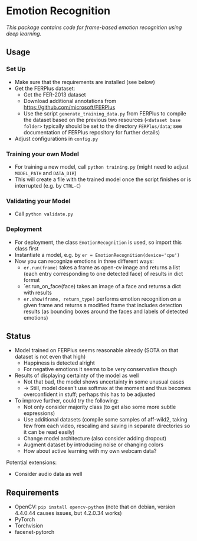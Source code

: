 # Emotion Recognition

_This package contains code for frame-based emotion recognition using deep learning._


## Usage


### Set Up

- Make sure that the requirements are installed (see below)
- Get the FERPlus dataset:
    - Get the FER-2013 dataset
    - Download additional annotations from https://github.com/microsoft/FERPlus
    - Use the script `generate_training_data.py` from FERPlus to compile the dataset based on the previous two resources
        (`<dataset base folder>` typically should be set to the directory `FERPlus/data`;
         see documentation of FERPlus repository for further details)
- Adjust configurations in `config.py`


### Training your own Model

- For training a new model, call `python training.py` (might need to adjust `MODEL_PATH` and `DATA_DIR`)
- This will create a file with the trained model once the script finishes or is interrupted (e.g. by `CTRL-C`)


### Validating your Model

- Call `python validate.py`


### Deployment

- For deployment, the class `EmotionRecognition` is used, so import this class first
- Instantiate a model, e.g. by `er = EmotionRecognition(device='cpu')`
- Now you can recognize emotions in three different ways:
    - `er.run(frame)` takes a frame as open-cv image and returns a list (each entry corresponding to one detected face) of results in dict format
    - `er.run_on_face(face) takes an image of a face and returns a dict with results
    - `er.show(frame, return_type)` performs emotion recognition on a given frame and returns a modified frame that includes detection results (as bounding boxes around the faces and labels of detected emotions)


## Status

- Model trained on FERPlus seems reasonable already (SOTA on that dataset is not even that high)
    - Happiness is detected alright
    - For negative emotions it seems to be very conservative though
- Results of displaying certainty of the model as well
    - Not that bad, the model shows uncertainty in some unusual cases
    - -> Still, model doesn't use softmax at the moment and thus becomes overconfident in stuff; perhaps this has to be adjusted
- To improve further, could try the following:
    - Not only consider majority class (to get also some more subtle expressions)
    - Use additional datasets (compile some samples of aff-wild2, taking few from each video, rescaling and saving in separate directories so it can be read easily)
    - Change model architecture (also consider adding dropout)
    - Augment dataset by introducing noise or changing colors
    - How about active learning with my own webcam data?

Potential extensions:

- Consider audio data as well


## Requirements

- OpenCV: `pip install opencv-python` (note that on debian, version 4.4.0.44 causes issues, but 4.2.0.34 works)
- PyTorch
- Torchvision
- facenet-pytorch
